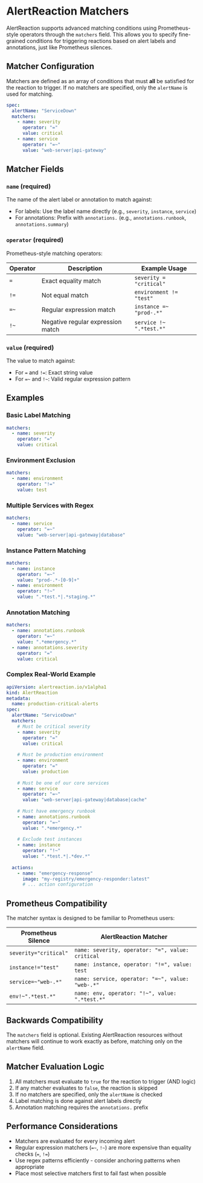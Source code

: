 # AlertReaction Matchers

AlertReaction supports advanced matching conditions using Prometheus-style operators through the `matchers` field. This allows you to specify fine-grained conditions for triggering reactions based on alert labels and annotations, just like Prometheus silences.

## Matcher Configuration

Matchers are defined as an array of conditions that must **all** be satisfied for the reaction to trigger. If no matchers are specified, only the `alertName` is used for matching.

```yaml
spec:
  alertName: "ServiceDown"
  matchers:
    - name: severity
      operator: "="
      value: critical
    - name: service
      operator: "=~"
      value: "web-server|api-gateway"
```

## Matcher Fields

### `name` (required)
The name of the alert label or annotation to match against:
- For labels: Use the label name directly (e.g., `severity`, `instance`, `service`)
- For annotations: Prefix with `annotations.` (e.g., `annotations.runbook`, `annotations.summary`)

### `operator` (required)
Prometheus-style matching operators:

| Operator | Description | Example Usage |
|----------|-------------|---------------|
| `=` | Exact equality match | `severity = "critical"` |
| `!=` | Not equal match | `environment != "test"` |
| `=~` | Regular expression match | `instance =~ "prod-.*"` |
| `!~` | Negative regular expression match | `service !~ ".*test.*"` |

### `value` (required)
The value to match against:
- For `=` and `!=`: Exact string value
- For `=~` and `!~`: Valid regular expression pattern

## Examples

### Basic Label Matching
```yaml
matchers:
  - name: severity
    operator: "="
    value: critical
```

### Environment Exclusion
```yaml
matchers:
  - name: environment
    operator: "!="
    value: test
```

### Multiple Services with Regex
```yaml
matchers:
  - name: service
    operator: "=~"
    value: "web-server|api-gateway|database"
```

### Instance Pattern Matching
```yaml
matchers:
  - name: instance
    operator: "=~"
    value: "prod-.*-[0-9]+"
  - name: environment
    operator: "!~"
    value: ".*test.*|.*staging.*"
```

### Annotation Matching
```yaml
matchers:
  - name: annotations.runbook
    operator: "=~"
    value: ".*emergency.*"
  - name: annotations.severity
    operator: "="
    value: critical
```

### Complex Real-World Example
```yaml
apiVersion: alertreaction.io/v1alpha1
kind: AlertReaction
metadata:
  name: production-critical-alerts
spec:
  alertName: "ServiceDown"
  matchers:
    # Must be critical severity
    - name: severity
      operator: "="
      value: critical
    
    # Must be production environment
    - name: environment
      operator: "="
      value: production
    
    # Must be one of our core services
    - name: service
      operator: "=~"
      value: "web-server|api-gateway|database|cache"
    
    # Must have emergency runbook
    - name: annotations.runbook
      operator: "=~"
      value: ".*emergency.*"
    
    # Exclude test instances
    - name: instance
      operator: "!~"
      value: ".*test.*|.*dev.*"
  
  actions:
    - name: "emergency-response"
      image: "my-registry/emergency-responder:latest"
      # ... action configuration
```

## Prometheus Compatibility

The matcher syntax is designed to be familiar to Prometheus users:

| Prometheus Silence | AlertReaction Matcher |
|-------------------|----------------------|
| `severity="critical"` | `name: severity, operator: "=", value: critical` |
| `instance!="test"` | `name: instance, operator: "!=", value: test` |
| `service=~"web-.*"` | `name: service, operator: "=~", value: "web-.*"` |
| `env!~".*test.*"` | `name: env, operator: "!~", value: ".*test.*"` |

## Backwards Compatibility

The `matchers` field is optional. Existing AlertReaction resources without matchers will continue to work exactly as before, matching only on the `alertName` field.

## Matcher Evaluation Logic

1. All matchers must evaluate to `true` for the reaction to trigger (AND logic)
2. If any matcher evaluates to `false`, the reaction is skipped
3. If no matchers are specified, only the `alertName` is checked
4. Label matching is done against alert labels directly
5. Annotation matching requires the `annotations.` prefix

## Performance Considerations

- Matchers are evaluated for every incoming alert
- Regular expression matchers (`=~`, `!~`) are more expensive than equality checks (`=`, `!=`)
- Use regex patterns efficiently - consider anchoring patterns when appropriate
- Place most selective matchers first to fail fast when possible